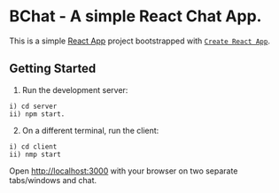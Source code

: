 # BChat - A simple React Chat App.
This is a simple [React App](https://reactjs.org/) project bootstrapped with [`Create React App`](https://create-react-app.dev/).

## Getting Started

1) Run the development server: 

```
i) cd server
ii) npm start.
```


2) On a different terminal, run the client:

```
i) cd client
ii) nmp start
```

Open [http://localhost:3000](http://localhost:3000) with your browser on two separate tabs/windows and chat.





